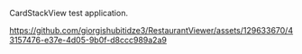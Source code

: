 CardStackView test application.

https://github.com/giorgishubitidze3/RestaurantViewer/assets/129633670/43157476-e37e-4d05-9b0f-d8ccc989a2a9

